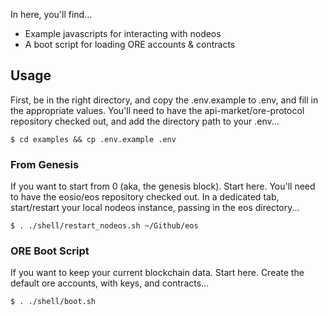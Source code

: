In here, you'll find...

* Example javascripts for interacting with nodeos
* A boot script for loading ORE accounts & contracts

## Usage

First, be in the right directory, and copy the .env.example to .env, and fill in the appropriate values.
You'll need to have the api-market/ore-protocol repository checked out, and add the directory path to your .env...

```
$ cd examples && cp .env.example .env
```

### From Genesis

If you want to start from 0 (aka, the genesis block). Start here.
You'll need to have the eosio/eos repository checked out.
In a dedicated tab, start/restart your local nodeos instance, passing in the eos directory...

```
$ . ./shell/restart_nodeos.sh ~/Github/eos
```

### ORE Boot Script

If you want to keep your current blockchain data. Start here.
Create the default ore accounts, with keys, and contracts...

```
$ . ./shell/boot.sh
```
